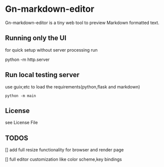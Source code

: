# Gn-markdown-editor

Gn-markdown-editor  is a tiny web tool to preview Markdown formatted text.



##  Running only the UI
for quick setup without server processing run

python -m http.server





## Run local testing server

use guix;etc to load the requirements(python,flask and markdown)

```
python -m main

```



## License
see License File



## TODOS

[] add full resize functionality for browser and render page

[] full editor customization like color scheme,key bindings 